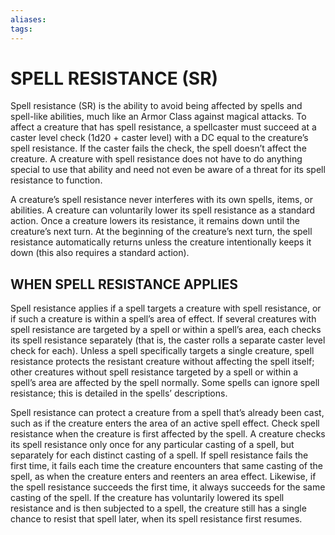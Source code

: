 ```yaml
---
aliases: 
tags: 
---
```

# SPELL RESISTANCE (SR)

Spell resistance (SR) is the ability to avoid being affected by spells and spell-like abilities, much like an Armor Class against magical attacks. To affect a creature that has spell resistance, a spellcaster must succeed at a caster level check (1d20 + caster level) with a DC equal to the creature’s spell resistance. If the caster fails the check, the spell doesn’t affect the creature. A creature with spell resistance does not have to do anything special to use that ability and need not even be aware of a threat for its spell resistance to function.

A creature’s spell resistance never interferes with its own spells, items, or abilities. A creature can voluntarily lower its spell resistance as a standard action. Once a creature lowers its resistance, it remains down until the creature’s next turn. At the beginning of the creature’s next turn, the spell resistance automatically returns unless the creature intentionally keeps it down (this also requires a standard action).

## WHEN SPELL RESISTANCE APPLIES

Spell resistance applies if a spell targets a creature with spell resistance, or if such a creature is within a spell’s area of effect. If several creatures with spell resistance are targeted by a spell or within a spell’s area, each checks its spell resistance separately (that is, the caster rolls a separate caster level check for each). Unless a spell specifically targets a single creature, spell resistance protects the resistant creature without affecting the spell itself; other creatures without spell resistance targeted by a spell or within a spell’s area are affected by the spell normally. Some spells can ignore spell resistance; this is detailed in the spells’ descriptions.

Spell resistance can protect a creature from a spell that’s already been cast, such as if the creature enters the area of an active spell effect. Check spell resistance when the creature is first affected by the spell. A creature checks its spell resistance only once for any particular casting of a spell, but separately for each distinct casting of a spell. If spell resistance fails the first time, it fails each time the creature encounters that same casting of the spell, as when the creature enters and reenters an area effect. Likewise, if the spell resistance succeeds the first time, it always succeeds for the same casting of the spell. If the creature has voluntarily lowered its spell resistance and is then subjected to a spell, the creature still has a single chance to resist that spell later, when its spell resistance first resumes.
